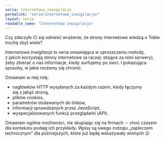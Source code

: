 ```yaml
---
seria: internetowa_inwigilacja
permalink: "serie/internetowa_inwigilacja/"
layout: seria
readable_name: "Internetowa inwigilacja"
---
```


Czy zdarzyło Ci się odnieść wrażenie, że strony internetowe wiedzą o&nbsp;Tobie trochę zbyt wiele?

*Internetowa inwigilacja* to seria omawiająca w&nbsp;uproszczeniu metody, z&nbsp;jakich korzystają strony internetowe (a&nbsp;raczej: stojące za nimi serwery), żeby zbierać o&nbsp;nas informacje, kiedy surfujemy po sieci. I&nbsp;pokazująca sposoby, w&nbsp;jakie możemy się chronić.

Omawiam w&nbsp;niej rolę:

* nagłówków HTTP wysyłanych za każdym razem, kiedy łączymy się z&nbsp;jakąś stroną,
* plików *cookies*,
* parametrów dodawanych do linków,
* informacji sprawdzanych przez *JavaScript*,
* wyspecjalizowanych funkcji przeglądarki (*API*).

Omawiam ogólne możliwości, nie skupiając się na firmach -- choć czasem dla kontekstu podaję ich przykłady. Wpisy są swego rodzaju „zapleczem technicznym” dla późniejszych, które już będą wskazywały winnych :wink:
